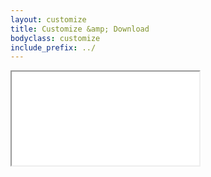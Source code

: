 ```yaml
---
layout: customize
title: Customize &amp; Download
bodyclass: customize
include_prefix: ../
---
```

<iframe src="../embedded_customizer/index.html" class="docs-customizer"></iframe>
